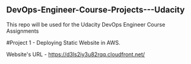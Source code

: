 ## DevOps-Engineer-Course-Projects---Udacity
This repo will be used for the Udacity DevOps Engineer Course Assignments


#Project 1 - Deploying Static Website in AWS.

Website's URL - https://d3ls2iy3u82rqq.cloudfront.net/
